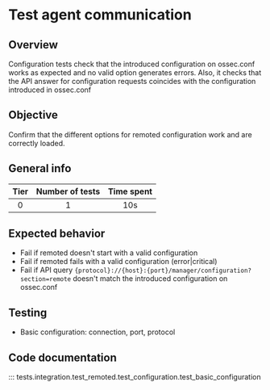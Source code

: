 # Test agent communication
## Overview 
Configuration tests check that the introduced configuration on ossec.conf works as expected and no valid option generates errors. 
Also, it checks that the API answer for configuration requests coincides with the configuration introduced in ossec.conf

## Objective

Confirm that the different options for remoted configuration work and are correctly loaded.

## General info

|Tier | Number of tests | Time spent |
|:--:|:--:|:--:|
| 0 | 1 | 10s |

## Expected behavior

- Fail if remoted doesn't start with a valid configuration
- Fail if remoted fails with a valid configuration (error|critical)
- Fail if API query `{protocol}://{host}:{port}/manager/configuration?section=remote` doesn't match the introduced configuration on ossec.conf 

## Testing

- Basic configuration: connection, port, protocol

## Code documentation
::: tests.integration.test_remoted.test_configuration.test_basic_configuration